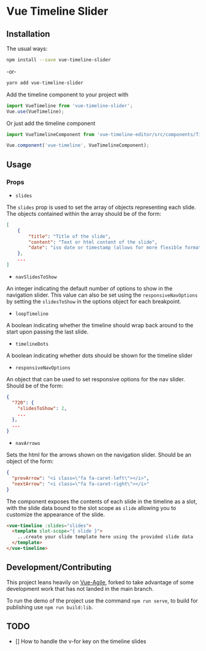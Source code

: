 # Vue Timeline Slider #

## Installation ##

The usual ways:

```sh
npm install --save vue-timeline-slider
```

-or-

```sh
yarn add vue-timeline-slider
```

Add the timeline component to your project with

```javascript
import VueTimeline from 'vue-timeline-slider';
Vue.use(VueTimeline);
```

Or just add the timeline component

```javascript
import VueTimelineComponent from 'vue-timeline-editor/src/components/Timeline';

Vue.component('vue-timeline', VueTimelineComponent);
```

## Usage ##

### Props ###

- `slides`

The `slides` prop is used to set the array of objects representing each slide. The objects contained within the array should be of the form:

```json
[
    {
        "title": "Title of the slide",
        "content": "Text or html content of the slide",
        "date": "iso date or timestamp (allows for more flexible formatting)"
    },
    ...
]
```

- `navSlidesToShow`

An integer indicating the default number of options to show in the navigation slider. This value can also be set using the `responsiveNavOptions` by setting the `slidesToShow` in the options object for each breakpoint.

- `loopTimeline`

A boolean indicating whether the timeline should wrap back around to the start upon passing the last slide.

- `timelineDots`

A boolean indicating whether dots should be shown for the timeline slider

- `responsiveNavOptions`

An object that can be used to set responsive options for the nav slider. Should be of the form:

```json
{
  "720": {
    "slidesToShow": 2,
    ...
  },
  ...
}
```

- `navArrows`

Sets the html for the arrows shown on the navigation slider. Should be an object of the form:

```json
{
  "prevArrow": "<i class=\"fa fa-caret-left\"></i>",
  "nextArrow": "<i class=\"fa fa-caret-right\"></i>"
}
```

The component exposes the contents of each slide in the timeline as a slot, with the slide data bound to the slot scope as `slide` allowing you to customize the appearance of the slide.

```html
<vue-timeline :slides="slides">
  <template slot-scope="{ slide }">
    ...create your slide template here using the provided slide data
  </template>
</vue-timeline>
```

## Development/Contributing ##

This project leans heavily on [Vue-Agile](https://github.com/lukaszflorczak/vue-agile), forked to take advantage of some development work that has not landed in the main branch.

To run the demo of the project use the command `npm run serve`, to build for publishing use `npm run build:lib`.

## TODO ##

- [] How to handle the v-for key on the timeline slides
